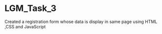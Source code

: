 # LGM_Task_3
Created a registration form whose data is display in same page using HTML ,CSS and JavaScript
